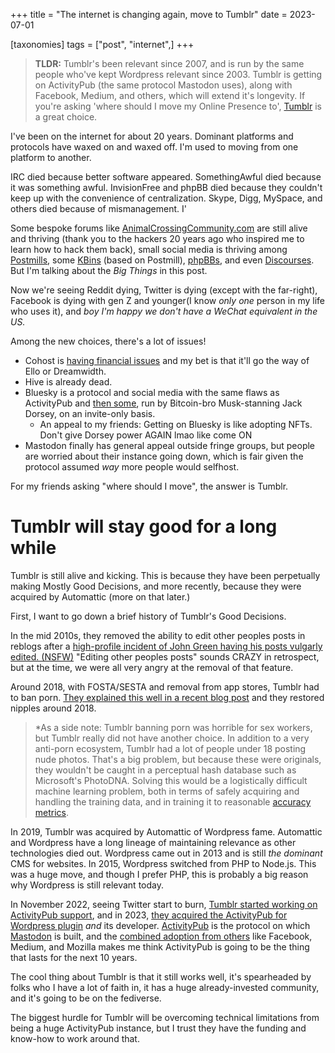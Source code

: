 +++
title = "The internet is changing again, move to Tumblr"
date = 2023-07-01

[taxonomies]
tags = ["post", "internet",]
+++


> **TLDR:** Tumblr's been relevant since 2007, and is run by the same people who've kept Wordpress relevant since 2003. Tumblr is getting on ActivityPub (the same protocol Mastodon uses), along with Facebook, Medium, and others, which will extend it's longevity. If you're asking 'where should I move my Online Presence to', [Tumblr](https://tumblr.com/) is a great choice.

I've been on the internet for about 20 years. Dominant platforms and protocols have waxed on and waxed off. I'm used to moving from one platform to another.

IRC died because better software appeared. SomethingAwful died because it was something awful. InvisionFree and phpBB died because they couldn't keep up with the convenience of centralization. Skype, Digg, MySpace, and others died because of mismanagement. I'

Some bespoke forums like [AnimalCrossingCommunity.com](http://www.animalcrossingcommunity.com/) are still alive and thriving (thank you to the hackers 20 years ago who inspired me to learn how to hack them back), small social media is thriving among [Postmills](https://postmill.xyz/), some [KBins](https://codeberg.org/Kbin/kbin-core/wiki) (based on Postmill), [phpBBs](https://www.phpbb.com/), and even [Discourses](https://www.discourse.org/). But I'm talking about the *Big Things* in this post.

Now we're seeing Reddit dying, Twitter is dying (except with the far-right), Facebook is dying with gen Z and younger(I know *only one* person in my life who uses it), and *boy I'm happy we don't have a WeChat equivalent in the US.*

Among the new choices, there's a lot of issues!

 - Cohost is [having financial issues](https://cohost.org/staff/post/1690393-h1-2023-financial-up#comments) and my bet is that it'll go the way of Ello or Dreamwidth.
 - Hive is already dead.
 - Bluesky is a protocol and social media with the same flaws as ActivityPub and [then some](https://chaos.social/@jonty/110307532009155432), run by Bitcoin-bro Musk-stanning Jack Dorsey, on an invite-only basis.
     - An appeal to my friends: Getting on Bluesky is like adopting NFTs. Don't give Dorsey power AGAIN lmao like come ON
 - Mastodon finally has general appeal outside fringe groups, but people are worried about their instance going down, which is fair given the protocol assumed *way* more people would selfhost.

For my friends asking "where should I move", the answer is Tumblr.


# Tumblr will stay good for a long while

Tumblr is still alive and kicking. This is because they have been perpetually making Mostly Good Decisions, and more recently, because they were acquired by Automattic (more on that later.)

First, I want to go down a brief history of Tumblr's Good Decisions.

In the mid 2010s, they removed the ability to edit other peoples posts in reblogs after a [high-profile incident of John Green having his posts vulgarly edited. (NSFW)](https://mosticonicposts.tumblr.com/post/186991785202/fishingboatproceeds) "Editing other peoples posts" sounds CRAZY in retrospect, but at the time, we were all very angry at the removal of that feature.

Around 2018, with FOSTA/SESTA and removal from app stores, Tumblr had to ban porn. [They explained this well in a recent blog post](https://www.tumblr.com/photomatt/696629352701493248/why-go-nuts-show-nuts-doesnt-work-in-2022) and they restored nipples around 2018. 

> *As a side note: Tumblr banning porn was horrible for sex workers, but Tumblr really did not have another choice. In addition to a very anti-porn ecosystem, Tumblr had a lot of people under 18 posting nude photos. That's a big problem, but because these were originals, they wouldn't be caught in a perceptual hash database such as Microsoft's PhotoDNA. Solving this would be a logistically difficult machine learning problem, both in terms of safely acquiring and handling the training data, and in training it to reasonable [accuracy metrics](https://en.wikipedia.org/wiki/Sensitivity_and_specificity). 


In 2019, Tumblr was acquired by Automattic of Wordpress fame. Automattic and Wordpress have a long lineage of maintaining relevance as other technologies died out. Wordpress came out in 2013 and is still *the dominant* CMS for websites. In 2015, Wordpress switched from PHP to Node.js. This was a huge move, and though I prefer PHP, this is probably a big reason why Wordpress is still relevant today.

In November 2022, seeing Twitter start to burn, [Tumblr started working on ActivityPub support](https://techcrunch.com/2022/11/21/tumblr-to-add-support-for-activitypub-the-social-protocol-powering-mastodon-and-other-apps/), and in 2023, [they acquired the ActivityPub for Wordpress plugin](https://techcrunch.com/2023/03/13/wordpress-com-owner-automattic-acquires-an-activitypub-plugin-so-blogs-can-join-the-fediverse/) *and* its developer. [ActivityPub](https://en.wikipedia.org/wiki/ActivityPub) is the protocol on which [Mastodon](https://en.wikipedia.org/wiki/Mastodon_(social_network)) is built, and the [combined adoption from others](https://www.theverge.com/2023/4/20/23689570/activitypub-protocol-standard-social-network) like Facebook, Medium, and Mozilla makes me think ActivityPub is going to be the thing that lasts for the next 10 years.

The cool thing about Tumblr is that it still works well, it's spearheaded by folks who I have a lot of faith in, it has a huge already-invested community, and it's going to be on the fediverse.

The biggest hurdle for Tumblr will be overcoming technical limitations from being a huge ActivityPub instance, but I trust they have the funding and know-how to work around that.